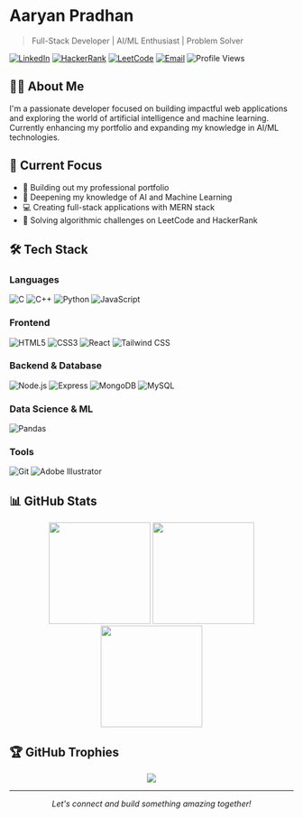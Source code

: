 # Aaryan Pradhan
> Full-Stack Developer | AI/ML Enthusiast | Problem Solver

[![LinkedIn](https://img.shields.io/badge/-LinkedIn-0077B5?style=flat-square&logo=linkedin&logoColor=white)](https://www.linkedin.com/in/aaryan-pradhan-11ab57292/)
[![HackerRank](https://img.shields.io/badge/-HackerRank-2EC866?style=flat-square&logo=hackerrank&logoColor=white)](https://www.hackerrank.com/aaryan4985)
[![LeetCode](https://img.shields.io/badge/-LeetCode-FFA116?style=flat-square&logo=leetcode&logoColor=white)](https://www.leetcode.com/aaryan4985)
[![Email](https://img.shields.io/badge/-Email-D14836?style=flat-square&logo=gmail&logoColor=white)](mailto:pradhanaaryan@gmail.com)
![Profile Views](https://komarev.com/ghpvc/?username=aaryan4985&label=Profile%20views&color=0e75b6&style=flat)

## 👨‍💻 About Me

I'm a passionate developer focused on building impactful web applications and exploring the world of artificial intelligence and machine learning. Currently enhancing my portfolio and expanding my knowledge in AI/ML technologies.

## 🚀 Current Focus

- 🔭 Building out my professional portfolio
- 🌱 Deepening my knowledge of AI and Machine Learning
- 💻 Creating full-stack applications with MERN stack
- 🧠 Solving algorithmic challenges on LeetCode and HackerRank

## 🛠️ Tech Stack

### Languages
![C](https://img.shields.io/badge/-C-A8B9CC?style=flat-square&logo=c&logoColor=black)
![C++](https://img.shields.io/badge/-C++-00599C?style=flat-square&logo=cplusplus)
![Python](https://img.shields.io/badge/-Python-3776AB?style=flat-square&logo=python&logoColor=white)
![JavaScript](https://img.shields.io/badge/-JavaScript-F7DF1E?style=flat-square&logo=javascript&logoColor=black)

### Frontend
![HTML5](https://img.shields.io/badge/-HTML5-E34F26?style=flat-square&logo=html5&logoColor=white)
![CSS3](https://img.shields.io/badge/-CSS3-1572B6?style=flat-square&logo=css3)
![React](https://img.shields.io/badge/-React-61DAFB?style=flat-square&logo=react&logoColor=black)
![Tailwind CSS](https://img.shields.io/badge/-Tailwind_CSS-38B2AC?style=flat-square&logo=tailwind-css&logoColor=white)

### Backend & Database
![Node.js](https://img.shields.io/badge/-Node.js-339933?style=flat-square&logo=nodedotjs&logoColor=white)
![Express](https://img.shields.io/badge/-Express-000000?style=flat-square&logo=express)
![MongoDB](https://img.shields.io/badge/-MongoDB-47A248?style=flat-square&logo=mongodb&logoColor=white)
![MySQL](https://img.shields.io/badge/-MySQL-4479A1?style=flat-square&logo=mysql&logoColor=white)

### Data Science & ML
![Pandas](https://img.shields.io/badge/-Pandas-150458?style=flat-square&logo=pandas&logoColor=white)

### Tools
![Git](https://img.shields.io/badge/-Git-F05032?style=flat-square&logo=git&logoColor=white)
![Adobe Illustrator](https://img.shields.io/badge/-Illustrator-FF9A00?style=flat-square&logo=adobe-illustrator&logoColor=white)

## 📊 GitHub Stats

<div align="center">
  <img height="180em" src="https://github-readme-stats.vercel.app/api?username=aaryan4985&show_icons=true&theme=tokyonight" />
  <img height="180em" src="https://github-readme-stats.vercel.app/api/top-langs/?username=aaryan4985&layout=compact&theme=tokyonight" />
</div>

<div align="center">
  <img height="180em" src="https://github-readme-streak-stats.herokuapp.com/?user=aaryan4985&theme=tokyonight" />
</div>

## 🏆 GitHub Trophies
<div align="center">
  <img src="https://github-profile-trophy.vercel.app/?username=aaryan4985&theme=nord&row=1&column=6" />
</div>

---

<div align="center">
  <i>Let's connect and build something amazing together!</i>
</div>
